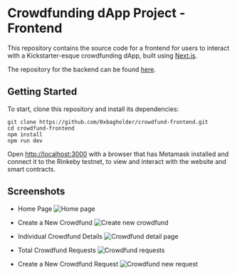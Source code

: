 # Crowdfunding dApp Project - Frontend

This repository contains the source code for a frontend for users to interact with a Kickstarter-esque crowdfunding dApp, built using [Next.js](https://nextjs.org/).

The repository for the backend can be found [here](https://github.com/0xbagholder/crowdfund-backend).

## Getting Started

To start, clone this repository and install its dependencies:

```shell
git clone https://github.com/0xbagholder/crowdfund-frontend.git
cd crowdfund-frontend
npm install
npm run dev
```

Open [http://localhost:3000](http://localhost:3000) with a browser that has Metamask installed and connect it to the Rinkeby testnet, to view and interact with the website and smart contracts.

## Screenshots

- Home Page
![Home page](https://github.com/0xbagholder/crowdfund-frontend/blob/cc58b783e4638043cf22fe10e3d68dc106f4c94b/img/home.png)

- Create a New Crowdfund
![Create new crowdfund](https://github.com/0xbagholder/crowdfund-frontend/blob/92fca7395f3701cde90e1027f80a572667f2a54e/img/crowdfund-new.png)

- Individual Crowdfund Details
![Crowdfund detail page](https://github.com/0xbagholder/crowdfund-frontend/blob/92fca7395f3701cde90e1027f80a572667f2a54e/img/crowdfund-detail.png)

- Total Crowdfund Requests
![Crowdfund requests](https://github.com/0xbagholder/crowdfund-frontend/blob/92fca7395f3701cde90e1027f80a572667f2a54e/img/crowdfund-requests.png)

- Create a New Crowdfund Request
![Crowdfund new request](https://github.com/0xbagholder/crowdfund-frontend/blob/92fca7395f3701cde90e1027f80a572667f2a54e/img/crowdfund-new-requests.png)